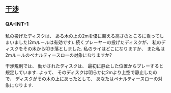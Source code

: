 ## [干渉](810)

### QA-INT-1
私の投げたディスクは、
ある木の上の2mを優に超える高さのところに乗ってしまいました(2mルールは有効です).
続くプレーヤーの投げたディスクが、
私のディスクをその木から叩き落としました.
私のライはどこになりますか、
また私は2mルールのペナルティースローの対象になりますか?

干渉規則では、
動かされたディスクは、
最初に静止した位置からプレーすると規定しています.
よって、
そのディスクは明らかに2mより上空で静止したので、
ディスクがその木の上にあったとして、
あなたはペナルティースローの対象になります.
